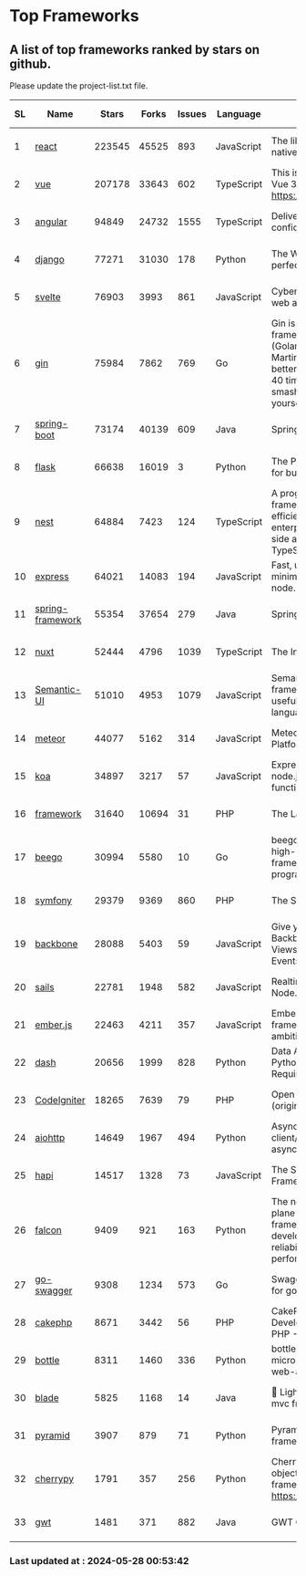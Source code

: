 # Top Frameworks
## A list of top frameworks ranked by stars on github.  
Please update the project-list.txt file.

| SL| Name  | Stars| Forks| Issues | Language | Description | Last Commit |
| --| ------| -----| ---- | ------ | -------- | ----------- | ----------- |
| 1 | [react](https://github.com/facebook/react) | 223545 | 45525 | 893 | JavaScript | The library for web and native user interfaces. | 2024-05-26 21:55:57 |
| 2 | [vue](https://github.com/vuejs/vue) | 207178 | 33643 | 602 | TypeScript | This is the repo for Vue 2. For Vue 3, go to https://github.com/vuejs/core | 2024-05-21 07:51:55 |
| 3 | [angular](https://github.com/angular/angular) | 94849 | 24732 | 1555 | TypeScript | Deliver web apps with confidence 🚀 | 2024-05-27 12:52:19 |
| 4 | [django](https://github.com/django/django) | 77271 | 31030 | 178 | Python | The Web framework for perfectionists with deadlines. | 2024-05-27 08:54:25 |
| 5 | [svelte](https://github.com/sveltejs/svelte) | 76903 | 3993 | 861 | JavaScript | Cybernetically enhanced web apps | 2024-05-27 11:53:51 |
| 6 | [gin](https://github.com/gin-gonic/gin) | 75984 | 7862 | 769 | Go | Gin is a HTTP web framework written in Go (Golang). It features a Martini-like API with much better performance -- up to 40 times faster. If you need smashing performance, get yourself some Gin. | 2024-05-24 06:55:25 |
| 7 | [spring-boot](https://github.com/spring-projects/spring-boot) | 73174 | 40139 | 609 | Java | Spring Boot | 2024-05-27 10:18:00 |
| 8 | [flask](https://github.com/pallets/flask) | 66638 | 16019 | 3 | Python | The Python micro framework for building web applications. | 2024-05-11 15:40:26 |
| 9 | [nest](https://github.com/nestjs/nest) | 64884 | 7423 | 124 | TypeScript | A progressive Node.js framework for building efficient, scalable, and enterprise-grade server-side applications with TypeScript/JavaScript 🚀 | 2024-05-21 06:12:45 |
| 10 | [express](https://github.com/expressjs/express) | 64021 | 14083 | 194 | JavaScript | Fast, unopinionated, minimalist web framework for node. | 2024-05-22 22:29:16 |
| 11 | [spring-framework](https://github.com/spring-projects/spring-framework) | 55354 | 37654 | 279 | Java | Spring Framework | 2024-05-27 15:13:01 |
| 12 | [nuxt](https://github.com/nuxt/nuxt) | 52444 | 4796 | 1039 | TypeScript | The Intuitive Vue Framework. | 2024-05-27 13:26:03 |
| 13 | [Semantic-UI](https://github.com/Semantic-Org/Semantic-UI) | 51010 | 4953 | 1079 | JavaScript | Semantic is a UI component framework based around useful principles from natural language. | 2023-01-11 17:05:32 |
| 14 | [meteor](https://github.com/meteor/meteor) | 44077 | 5162 | 314 | JavaScript | Meteor, the JavaScript App Platform | 2024-05-23 19:25:58 |
| 15 | [koa](https://github.com/koajs/koa) | 34897 | 3217 | 57 | JavaScript | Expressive middleware for node.js using ES2017 async functions | 2024-04-22 06:25:10 |
| 16 | [framework](https://github.com/laravel/framework) | 31640 | 10694 | 31 | PHP | The Laravel Framework. | 2024-05-27 15:50:54 |
| 17 | [beego](https://github.com/beego/beego) | 30994 | 5580 | 10 | Go | beego is an open-source, high-performance web framework for the Go programming language. | 2024-05-26 06:25:36 |
| 18 | [symfony](https://github.com/symfony/symfony) | 29379 | 9369 | 860 | PHP | The Symfony PHP framework | 2024-05-25 14:49:24 |
| 19 | [backbone](https://github.com/jashkenas/backbone) | 28088 | 5403 | 59 | JavaScript | Give your JS App some Backbone with Models, Views, Collections, and Events | 2024-03-06 23:22:47 |
| 20 | [sails](https://github.com/balderdashy/sails) | 22781 | 1948 | 582 | JavaScript | Realtime MVC Framework for Node.js | 2024-05-17 22:00:56 |
| 21 | [ember.js](https://github.com/emberjs/ember.js) | 22463 | 4211 | 357 | JavaScript | Ember.js - A JavaScript framework for creating ambitious web applications | 2024-05-24 18:07:07 |
| 22 | [dash](https://github.com/plotly/dash) | 20656 | 1999 | 828 | Python | Data Apps & Dashboards for Python. No JavaScript Required. | 2024-05-27 18:40:31 |
| 23 | [CodeIgniter](https://github.com/bcit-ci/CodeIgniter) | 18265 | 7639 | 79 | PHP | Open Source PHP Framework (originally from EllisLab) | 2024-03-20 03:51:42 |
| 24 | [aiohttp](https://github.com/aio-libs/aiohttp) | 14649 | 1967 | 494 | Python | Asynchronous HTTP client/server framework for asyncio and Python | 2024-05-27 11:12:43 |
| 25 | [hapi](https://github.com/hapijs/hapi) | 14517 | 1328 | 73 | JavaScript | The Simple, Secure Framework Developers Trust | 2024-04-09 14:33:32 |
| 26 | [falcon](https://github.com/falconry/falcon) | 9409 | 921 | 163 | Python | The no-magic web data plane API and microservices framework for Python developers, with a focus on reliability, correctness, and performance at scale. | 2024-05-07 19:30:52 |
| 27 | [go-swagger](https://github.com/go-swagger/go-swagger) | 9308 | 1234 | 573 | Go | Swagger 2.0 implementation for go | 2024-05-13 17:21:38 |
| 28 | [cakephp](https://github.com/cakephp/cakephp) | 8671 | 3442 | 56 | PHP | CakePHP: The Rapid Development Framework for PHP - Official Repository | 2024-05-26 13:28:20 |
| 29 | [bottle](https://github.com/bottlepy/bottle) | 8311 | 1460 | 336 | Python | bottle.py is a fast and simple micro-framework for python web-applications. | 2024-01-03 22:31:48 |
| 30 | [blade](https://github.com/lets-blade/blade) | 5825 | 1168 | 14 | Java | :rocket: Lightning fast and elegant mvc framework for Java8 | 2023-06-16 05:18:49 |
| 31 | [pyramid](https://github.com/Pylons/pyramid) | 3907 | 879 | 71 | Python | Pyramid - A Python web framework | 2024-03-03 23:38:59 |
| 32 | [cherrypy](https://github.com/cherrypy/cherrypy) | 1791 | 357 | 256 | Python | CherryPy is a pythonic, object-oriented HTTP framework.      https://cherrypy.dev | 2024-04-22 23:41:04 |
| 33 | [gwt](https://github.com/gwtproject/gwt) | 1481 | 371 | 882 | Java | GWT Open Source Project | 2024-05-12 19:01:43 |

### Last updated at : 2024-05-28 00:53:42
